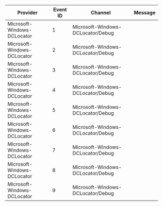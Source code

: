 Provider                     |  Event ID  |  Channel                            |  Message
-----------------------------|------------|-------------------------------------|---------
Microsoft-Windows-DCLocator  |  1         |  Microsoft-Windows-DCLocator/Debug  |
Microsoft-Windows-DCLocator  |  2         |  Microsoft-Windows-DCLocator/Debug  |
Microsoft-Windows-DCLocator  |  3         |  Microsoft-Windows-DCLocator/Debug  |
Microsoft-Windows-DCLocator  |  4         |  Microsoft-Windows-DCLocator/Debug  |
Microsoft-Windows-DCLocator  |  5         |  Microsoft-Windows-DCLocator/Debug  |
Microsoft-Windows-DCLocator  |  6         |  Microsoft-Windows-DCLocator/Debug  |
Microsoft-Windows-DCLocator  |  7         |  Microsoft-Windows-DCLocator/Debug  |
Microsoft-Windows-DCLocator  |  8         |  Microsoft-Windows-DCLocator/Debug  |
Microsoft-Windows-DCLocator  |  9         |  Microsoft-Windows-DCLocator/Debug  |